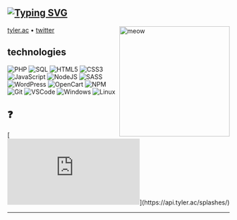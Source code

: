 [![Typing SVG](https://readme-typing-svg.herokuapp.com?font=comfortaa&color=%232EA928&size=24&center=true&vCenter=true&width=970&lines=tyler;manatee;internet+janitor;web+dev;motivational+speaker+when+paid)](https://git.io/typing-svg)
---

<!-- markdownlint-disable MD033 -->
<a href="https://placekitten.com/"><img src="https://placekitten.com/720/1080?image=4" width="250" align="right" alt="meow"/></a>
<!-- markdownlint-enable MD033 -->

[tyler.ac](https://tyler.ac) • [twitter](https://twitter.com/tjamesop)

## technologies

![PHP](https://img.icons8.com/color/30/php.png)
![SQL](https://img.icons8.com/color/30/sql.png)
![HTML5](https://img.icons8.com/color/30/html-5.png)
![CSS3](https://img.icons8.com/color/30/css3.png)
![JavaScript](https://img.icons8.com/color/30/javascript.png)
![NodeJS](https://img.icons8.com/color/30/nodejs.png)
![SASS](https://img.icons8.com/color/30/sass.png)
![WordPress](https://img.icons8.com/color/30/wordpress.png)
![OpenCart](https://img.icons8.com/color/30/opencart.png)
![NPM](https://img.icons8.com/color/30/npm.png)
![Git](https://img.icons8.com/color/30/git.png)
![VSCode](https://img.icons8.com/color/30/visual-studio-code-2019.png)
![Windows](https://img.icons8.com/color/30/windows-10.png)
![Linux](https://img.icons8.com/color/30/linux.png)

## ❓

[![Splash](https://api.tyler.ac/github/shield.php?)](https://api.tyler.ac/splashes/)

---
